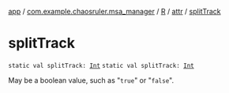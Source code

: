 [app](../../../index.md) / [com.example.chaosruler.msa_manager](../../index.md) / [R](../index.md) / [attr](index.md) / [splitTrack](.)

# splitTrack

`static val splitTrack: `[`Int`](https://kotlinlang.org/api/latest/jvm/stdlib/kotlin/-int/index.html)
`static val splitTrack: `[`Int`](https://kotlinlang.org/api/latest/jvm/stdlib/kotlin/-int/index.html)

May be a boolean value, such as "`true`" or "`false`".

